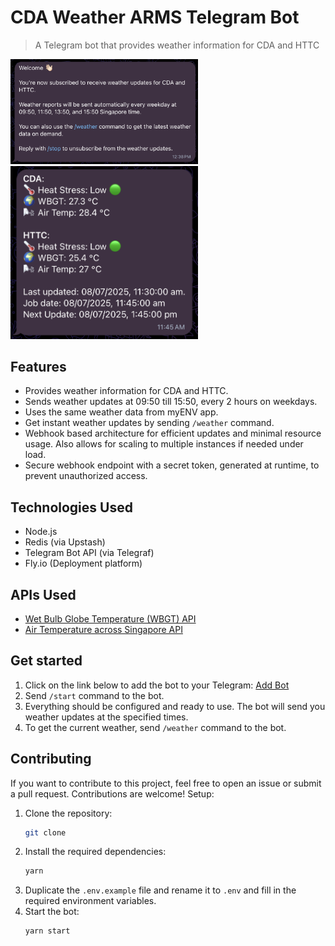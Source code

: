 # CDA Weather ARMS Telegram Bot

> A Telegram bot that provides weather information for CDA and HTTC

<img src="docs/welcome.png" width="300" />
<img src="docs/weather-update.png" width="300" />

## Features

- Provides weather information for CDA and HTTC.
- Sends weather updates at 09:50 till 15:50, every 2 hours on weekdays.
- Uses the same weather data from myENV app.
- Get instant weather updates by sending `/weather` command.
- Webhook based architecture for efficient updates and minimal resource usage. Also allows for scaling to multiple instances if needed under load.
- Secure webhook endpoint with a secret token, generated at runtime, to prevent unauthorized access.

## Technologies Used

- Node.js
- Redis (via Upstash)
- Telegram Bot API (via Telegraf)
- Fly.io (Deployment platform)

## APIs Used

- [Wet Bulb Globe Temperature (WBGT) API](https://data.gov.sg/datasets/d_87884af1f85d702d4f74c6af13b4853d/view)
- [Air Temperature across Singapore API](https://data.gov.sg/datasets/d_66b77726bbae1b33f218db60ff5861f0/view)

## Get started

1. Click on the link below to add the bot to your Telegram:
   [Add Bot](https://t.me/cda_weather_arms_bot)
2. Send `/start` command to the bot.
3. Everything should be configured and ready to use. The bot will send you
   weather updates at the specified times.
4. To get the current weather, send `/weather` command to the bot.

## Contributing

If you want to contribute to this project, feel free to open an issue or submit
a pull request. Contributions are welcome! Setup:

1. Clone the repository:
   ```bash
   git clone
   ```
2. Install the required dependencies:
   ```bash
   yarn
   ```
3. Duplicate the `.env.example` file and rename it to `.env` and fill in the
   required environment variables.
4. Start the bot:
   ```bash
   yarn start
   ```
